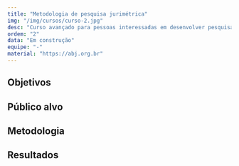 ```yaml
---
title: "Metodologia de pesquisa jurimétrica"
img: "/img/cursos/curso-2.jpg"
desc: "Curso avançado para pessoas interessadas em desenvolver pesquisas jurimétricas."
ordem: "2"
data: "Em construção"
equipe: "-"
material: "https://abj.org.br"
---
```


## Objetivos

## Público alvo

## Metodologia

## Resultados
